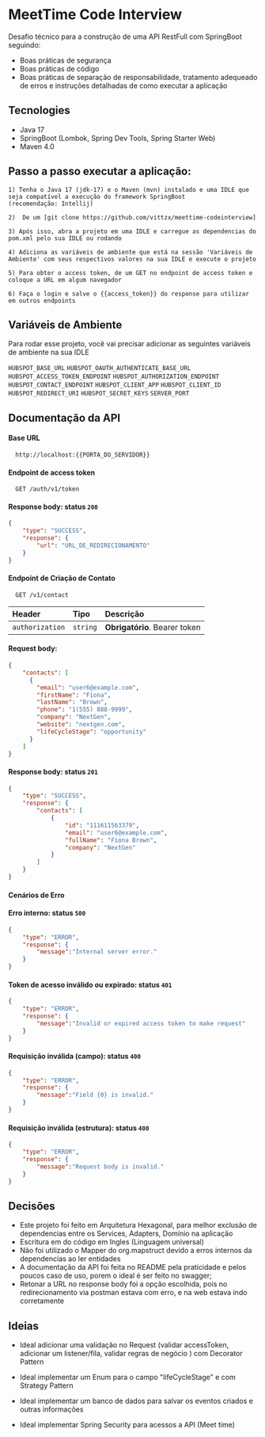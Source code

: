 
# MeetTime Code Interview

Desafio técnico para a construção de uma API RestFull com SpringBoot seguindo:
- Boas práticas de segurança
- Boas práticas de código
- Boas práticas de separação de responsabilidade, tratamento adequeado de erros e instruções detalhadas de como executar a aplicação

## Tecnologies
- Java 17
- SpringBoot (Lombok, Spring Dev Tools, Spring Starter Web)
- Maven 4.0

## Passo a passo executar a aplicação:
    1) Tenha o Java 17 (jdk-17) e o Maven (mvn) instalado e uma IDLE que seja compatível a execução do framework SpringBoot 
    (recomendação: Intellij)
    
    2)  De um [git clone https://github.com/vittzx/meettime-codeinterview]

    3) Após isso, abra a projeto em uma IDLE e carregue as dependencias do pom.xml pelo sua IDLE ou rodando

    4) Adiciona as variáveis de ambiente que está na sessão 'Variáveis de Ambiente' com seus respectivos valores na sua IDLE e execute o projeto

    5) Para obter o access token, de um GET no endpoint de access token e coloque a URL em algum navegador

    6) Faça o login e salve o {{access_token}} do response para utilizar em outros endpoints 



## Variáveis de Ambiente

Para rodar esse projeto, você vai precisar adicionar as seguintes variáveis de ambiente na sua IDLE


`HUBSPOT_BASE_URL`
`HUBSPOT_OAUTH_AUTHENTICATE_BASE_URL`
`HUBSPOT_ACCESS_TOKEN_ENDPOINT`
`HUBSPOT_AUTHORIZATION_ENDPOINT`
`HUBSPOT_CONTACT_ENDPOINT`
`HUBSPOT_CLIENT_APP`
`HUBSPOT_CLIENT_ID`
`HUBSPOT_REDIRECT_URI`
`HUBSPOT_SECRET_KEYS`
`SERVER_PORT`

## Documentação da API

#### Base URL

```http
  http://localhost:{{PORTA_DO_SERVIDOR}}
```

#### Endpoint de access token

```http
  GET /auth/v1/token
```

#### Response body: status `200`
```json
{
    "type": "SUCCESS",
    "response": {
        "url": "URL_DE_REDIRECIONAMENTO"
    }
}
```
#### Endpoint de Criação de Contato

```http
  GET /v1/contact
```

| Header   | Tipo       | Descrição                                   |
| :---------- | :--------- | :------------------------------------------ |
| `authorization`      | `string` | **Obrigatório**. Bearer token |


#### Request body:
```json
{
    "contacts": [
      {
        "email": "user6@example.com",
        "firstName": "Fiona",
        "lastName": "Brown",
        "phone": "1(555) 888-9999",
        "company": "NextGen",
        "website": "nextgen.com",
        "lifeCycleStage": "opportunity"
      }
    ]
}
```

#### Response body: status `201`
```json
{
    "type": "SUCCESS",
    "response": {
        "contacts": [
            {
                "id": "111611563379",
                "email": "user6@example.com",
                "fullName": "Fiona Brown",
                "company": "NextGen"
            }
        ]
    }
}
```

#### Cenários de Erro


#### Erro interno: status `500`
```json
{
    "type": "ERROR",
    "response": {
        "message":"Internal server error."
    }
}
```

#### Token de acesso inválido ou expirado: status `401`
```json
{
    "type": "ERROR",
    "response": {
        "message":"Invalid or expired access token to make request"
    }
}
```

#### Requisição inválida (campo): status `400`
```json
{
    "type": "ERROR",
    "response": {
        "message":"Field {0} is invalid."
    }
}
```

#### Requisição inválida (estrutura): status `400`
```json
{
    "type": "ERROR",
    "response": {
        "message":"Request body is invalid."
    }
}
```


## Decisões

- Este projeto foi feito em Arquitetura Hexagonal, para melhor exclusão de dependencias entre os Services, Adapters, Domínio na aplicação
- Escritura em do código em Ingles (Linguagem universal)
- Não foi utilizado o Mapper do org.mapstruct devido a erros internos da dependencias ao ler entidades
- A documentação da API foi feita no README pela praticidade e pelos poucos caso de uso, porem o ideal é ser feito no swagger;
- Retonar a URL no response body foi a opção escolhida, pois no redirecionamento via postman estava com erro, e na web estava indo corretamente

## Ideias

- Ideal adicionar uma validação no Request (validar accessToken, adicionar um listener/fila, validar regras de negócio ) com Decorator Pattern

- Ideal implementar um Enum para o campo "lifeCycleStage" e com Strategy Pattern

- Ideal implementar um banco de dados para salvar os eventos criados e outras informações

- Ideal implementar Spring Security para acessos a API (Meet time)



